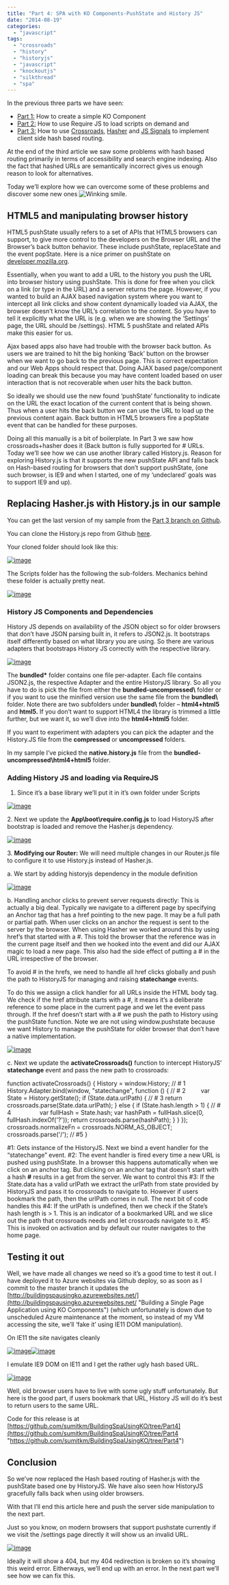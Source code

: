 ```yaml
---
title: "Part 4: SPA with KO Components-PushState and History JS"
date: "2014-08-19"
categories: 
  - "javascript"
tags: 
  - "crossroads"
  - "history"
  - "historyjs"
  - "javascript"
  - "knockoutjs"
  - "silkthread"
  - "spa"
---
```


In the previous three parts we have seen:

- [Part 1:](http://sumitmaitra.wordpress.com/2014/07/19/dipping-your-feet-into-knockoutjs-components/ "Part 1: Dipping your feet into Knockout JS Components") How to create a simple KO Component
- [Part 2:](http://sumitmaitra.wordpress.com/2014/07/29/knockout-components-separating-templates-from-view-model/ "Part 2: Knockout Components – Separating Templates from View Model") How to use Require JS to load scripts on demand and
- [Part 3:](http://sumitmaitra.wordpress.com/2014/08/04/part-3-ko-components-routes-and-hashes/ "Part 3: KO Components – Routes and Hashes") How to use [Crossroads](http://millermedeiros.github.io/crossroads.js/ "Crossroads Documentation"), [Hasher](https://github.com/millermedeiros/Hasher "Hasher repository") and [JS Signals](https://github.com/millermedeiros/js-signals/wiki "JS Signals Wiki") to implement client side hash based routing.

At the end of the third article we saw some problems with hash based routing primarily in terms of accessibility and search engine indexing. Also the fact that hashed URLs are semantically incorrect gives us enough reason to look for alternatives.

Today we’ll explore how we can overcome some of these problems and discover some new ones ![Winking smile](images/wlemoticon-winkingsmile1.png).

## HTML5 and manipulating browser history

HTML5 pushState usually refers to a set of APIs that HTML5 browsers can support, to give more control to the developers on the Browser URL and the Browser’s back button behavior. These include pushState, replaceState and the event popState. Here is a nice primer on pushState on [developer.mozilla.org](https://developer.mozilla.org/en-US/docs/Web/Guide/API/DOM/Manipulating_the_browser_history "HTML pushState").

Essentially, when you want to add a URL to the history you push the URL into browser history using pushState. This is done for free when you click on a link (or type in the URL) and a server returns the page. However, if you wanted to build an AJAX based navigation system where you want to intercept all link clicks and show content dynamically loaded via AJAX, the browser doesn’t know the URL’s correlation to the content. So you have to tell it explicitly what the URL is (e.g. when we are showing the ‘Settings’ page, the URL should be /settings). HTML 5 pushState and related APIs make this easier for us.

Ajax based apps also have had trouble with the browser back button. As users we are trained to hit the big honking ‘Back’ button on the browser when we want to go back to the previous page. This is correct expectation and our Web Apps should respect that. Doing AJAX based page/component loading can break this because you may have content loaded based on user interaction that is not recoverable when user hits the back button.

So ideally we should use the new found ‘pushState’ functionality to indicate on the URL the exact location of the current content that is being shown. Thus when a user hits the back button we can use the URL to load up the previous content again. Back button in HTML5 browsers fire a popState event that can be handled for these purposes.

Doing all this manually is a bit of boilerplate. In Part 3 we saw how crossroads+hasher does it (Back button is fully supported for # URLs. Today we’ll see how we can use another library called History.js. Reason for exploring History.js is that it supports the new pushState API and falls back on Hash-based routing for browsers that don’t support pushState, (one such browser, is IE9 and when I started, one of my ‘undeclared’ goals was to support IE9 and up).

## Replacing Hasher.js with History.js in our sample

You can get the last version of my sample from the [Part 3 branch on Github](https://github.com/sumitkm/BuildingSpaUsingKO/tree/Part3 "Part 3 branch on Github").

You can clone the History.js repo from Github [here](https://github.com/browserstate/history.js "History JS Github repository").

Your cloned folder should look like this:

[![image](images/image_thumb5.png "image")](https://sumitmaitra.files.wordpress.com/2014/08/images/blog/image5.png)

The Scripts folder has the following the sub-folders. Mechanics behind these folder is actually pretty neat.

[![image](images/image_thumb6.png "image")](https://sumitmaitra.files.wordpress.com/2014/08/images/blog/image6.png)

### History JS Components and Dependencies

History JS depends on availability of the JSON object so for older browsers that don’t have JSON parsing built in, it refers to JSON2.js. It bootstraps itself differently based on what library you are using. So there are various adapters that bootstraps History JS correctly with the respective library.

[![image](images/image_thumb7.png "image")](https://sumitmaitra.files.wordpress.com/2014/08/images/blog/image7.png)

The **bundled\*** folder contains one file per-adapter. Each file contains JSON2.js, the respective Adapter and the entire HistoryJS library. So all you have to do is pick the file from either the **bundled-uncompressed\\** folder or if you want to use the minified version use the same file from the **bundled\\** folder. Note there are two subfolders under **bundled\\** folder – **html4+html5** and **html5.** If you don’t want to support HTML4 the library is trimmed a little further, but we want it, so we’ll dive into the **html4+html5** folder.

If you want to experiment with adapters you can pick the adapter and the History.JS file from the **compressed** or **uncompressed** folders.

In my sample I’ve picked the **native.history.js** file from the **bundled-uncompressed\\html4+html5** folder.

### Adding History JS and loading via RequireJS

1. Since it’s a base library we’ll put it in it’s own folder under Scripts

[![image](images/image_thumb8.png "image")](https://sumitmaitra.files.wordpress.com/2014/08/images/blog/image8.png)

2\. Next we update the **App\\boot\\require.config.js** to load HistoryJS after bootstrap is loaded and remove the Hasher.js dependency.

[![image](images/image_thumb9.png "image")](https://sumitmaitra.files.wordpress.com/2014/08/images/blog/image9.png)

3\. **Modifying our Router:** We will need multiple changes in our Router.js file to configure it to use History.js instead of Hasher.js.

a. We start by adding historyjs dependency in the module definition

[![image](images/image_thumb10.png "image")](https://sumitmaitra.files.wordpress.com/2014/08/images/blog/image10.png)

b. Handling anchor clicks to prevent server requests directly: This is actually a big deal. Typically we navigate to a different page by specifying an Anchor tag that has a href pointing to the new page. It may be a full path or partial path. When user clicks on an anchor the request is sent to the server by the browser. When using Hasher we worked around this by using href’s that started with a #. This told the browser that the reference was in the current page itself and then we hooked into the event and did our AJAX magic to load a new page. This also had the side effect of putting a # in the URL irrespective of the browser.

To avoid # in the hrefs, we need to handle all href clicks globally and push the path to HistoryJS for managing and raising **statechange** events.

To do this we assign a click handler for all URLs inside the HTML body tag. We check if the href attribute starts with a #, it means it’s a deliberate reference to some place in the current page and we let the event pass through. If the href doesn’t start with a # we push the path to History using the pushState function. Note we are not using window.pushstate because we want History to manage the pushState for older browser that don’t have a native implementation.

[![image](images/image_thumb11.png "image")](https://sumitmaitra.files.wordpress.com/2014/08/images/blog/image11.png)

c. Next we update the **activateCrossroads()** function to intercept HistoryJS’ **statechange** event and pass the new path to crossroads:

function activateCrossroads() { History = window.History; // # 1 History.Adapter.bind(window, "statechange", function () { // # 2         var State = History.getState(); if (State.data.urlPath) { // # 3 return crossroads.parse(State.data.urlPath); } else { if (State.hash.length > 1) { // # 4                 var fullHash = State.hash; var hashPath = fullHash.slice(0, fullHash.indexOf('?')); return crossroads.parse(hashPath); } } }); crossroads.normalizeFn = crossroads.NORM\_AS\_OBJECT; crossroads.parse('/'); // #5 }

#1: Gets instance of the HistoryJS. Next we bind a event handler for the “statechange” event. #2: The event handler is fired every time a new URL is pushed using pushState. In a browser this happens automatically when we click on an anchor tag. But clicking on an anchor tag that doesn’t start with a hash **#** results in a get from the server. We want to control this #3: If the State.data has a valid urlPath we extract the urlPath from state provided by HistoryJS and pass it to crossroads to navigate to. However if users bookmark the path, then the urlPath comes in null. The next bit of code handles this #4: If the urlPath is undefined, then we check if the State’s hash length is > 1. This is an indicator of a bookmarked URL and we slice out the path that crossroads needs and let crossroads navigate to it. #5: This is invoked on activation and by default our router navigates to the home page.

## Testing it out

Well, we have made all changes we need so it’s a good time to test it out. I have deployed it to Azure websites via Github deploy, so as soon as I commit to the master branch it updates the [http://buildingspausingko.azurewebsites.net/](http://buildingspausingko.azurewebsites.net/ "Building a Single Page Application using KO Components") (which unfortunately is down due to unscheduled Azure maintenance at the moment, so instead of my VM accessing the site, we’ll ‘fake it’ using IE11 DOM manipulation).

On IE11 the site navigates cleanly

[![image](images/image_thumb12.png "image")](https://sumitmaitra.files.wordpress.com/2014/08/images/blog/image12.png)[![image](images/image_thumb13.png "image")](https://sumitmaitra.files.wordpress.com/2014/08/images/blog/image13.png)

I emulate IE9 DOM on IE11 and I get the rather ugly hash based URL.

[![image](images/image_thumb14.png "image")](https://sumitmaitra.files.wordpress.com/2014/08/images/blog/image14.png)

Well, old browser users have to live with some ugly stuff unfortunately. But here is the good part, if users bookmark that URL, History JS will do it’s best to return users to the same URL.

Code for this release is at [https://github.com/sumitkm/BuildingSpaUsingKO/tree/Part4](https://github.com/sumitkm/BuildingSpaUsingKO/tree/Part4 "https://github.com/sumitkm/BuildingSpaUsingKO/tree/Part4")

## Conclusion

So we’ve now replaced the Hash based routing of Hasher.js with the pushState based one by HistoryJS. We have also seen how HistoryJS gracefully falls back when using older browsers.

With that I’ll end this article here and push the server side manipulation to the next part.

Just so you know, on modern browsers that support pushstate currently if we visit the /settings page directly it will show us an invalid URL.

[![image](images/image_thumb15.png "image")](https://sumitmaitra.files.wordpress.com/2014/08/images/blog/image15.png)

Ideally it will show a 404, but my 404 redirection is broken so it’s showing this weird error. Eitherways, we’ll end up with an error. In the next part we’ll see how we can fix this.
